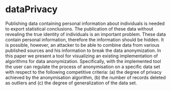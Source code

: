 dataPrivacy
===========
Publishing data containing personal information about individuals is needed to export
statistical conclusions. The publication of these data without revealing the true identity of
individuals is an important problem. These data contain personal information, therefore the
information should be hidden. It is possible, however, an attacker to be able to combine data
from various published sources and his information to break the data anonymization. In this
paper we present a tool for visualizing an existing implementation of algorithms for data
anonymization. Specifically, with the implemented tool the user can regulate the process of
anonymisation on a specific data set with respect to the following competitive criteria: (a) the
degree of privacy achieved by the anonymisation algorithm, (b) the number of records deleted
as outliers and (c) the degree of generalization of the data set.
